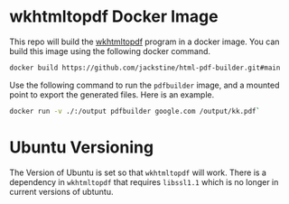 # wkhtmltopdf Docker Image
This repo will build the [wkhtmltopdf](https://wkhtmltopdf.org/) program in a docker image.
You can build this image using the following docker command.
```bash
docker build https://github.com/jackstine/html-pdf-builder.git#main
```

Use the following command to run the `pdfbuilder` image, and a mounted point to export the generated files. Here is an example.

```bash
docker run -v ./:/output pdfbuilder google.com /output/kk.pdf`
```

# Ubuntu Versioning
The Version of Ubuntu is set so that `wkhtmltopdf` will work.  There is a dependency in `wkhtmltopdf` that requires `libssl1.1` which is no longer in current versions of ubtuntu.

